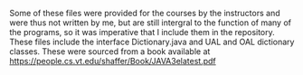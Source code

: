 Some of these files were provided for the courses by the instructors and were thus not written by me, but are still intergral to the function of many of the programs, so it was imperative that I include them in the repository.
These files include the interface Dictionary.java and UAL and OAL dictionary classes. These were sourced from a book available at https://people.cs.vt.edu/shaffer/Book/JAVA3elatest.pdf
